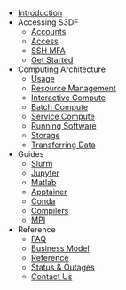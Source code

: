 * [Introduction](/)
* Accessing S3DF
  * [Accounts](accounts.md)
  * [Access](access.md)
  * [SSH MFA](sshmfa_user.md)
  * [Get Started](get-started.md)
* Computing Architecture
  * [Usage](usage.md)
  * [Resource Management](coact.md)
  * [Interactive Compute](interactive-compute.md)
  * [Batch Compute](batch-compute.md)
  * [Service Compute](service-compute.md)
  * [Running Software](software.md)
  * [Storage](data-and-storage.md)
  * [Transferring Data](data-transfer.md)
* Guides
  * [Slurm](slurm.md)
  * [Jupyter](jupyter.md)
  * [Matlab](matlab.md)
  * [Apptainer](apptainer.md)
  * [Conda](conda.md)
  * [Compilers](compilers.md)
  * [MPI](mpi.md)
* Reference
  * [FAQ](faq.md)
  * [Business Model](business-model.md)
  * [Reference](reference.md)
  * [Status & Outages](changelog.md)
  * [Contact Us](contact-us.md)

